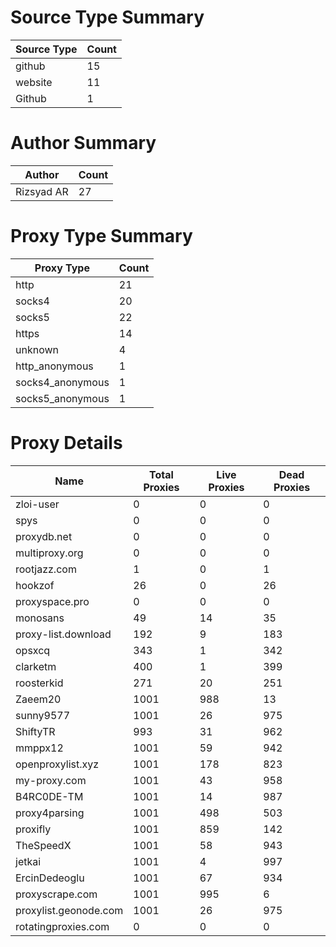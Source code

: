 # Source Type Summary

| Source Type | Count |
|-------------|-------|
| github | 15 |
| website | 11 |
| Github | 1 |


# Author Summary

| Author | Count |
|--------|-------|
| Rizsyad AR | 27 |


# Proxy Type Summary

| Proxy Type | Count |
|------------|-------|
| http | 21 |
| socks4 | 20 |
| socks5 | 22 |
| https | 14 |
| unknown | 4 |
| http_anonymous | 1 |
| socks4_anonymous | 1 |
| socks5_anonymous | 1 |


# Proxy Details

| Name | Total Proxies | Live Proxies | Dead Proxies |
|------|---------------|--------------|---------------|
| zloi-user | 0 | 0 | 0 |
| spys | 0 | 0 | 0 |
| proxydb.net | 0 | 0 | 0 |
| multiproxy.org | 0 | 0 | 0 |
| rootjazz.com | 1 | 0 | 1 |
| hookzof | 26 | 0 | 26 |
| proxyspace.pro | 0 | 0 | 0 |
| monosans | 49 | 14 | 35 |
| proxy-list.download | 192 | 9 | 183 |
| opsxcq | 343 | 1 | 342 |
| clarketm | 400 | 1 | 399 |
| roosterkid | 271 | 20 | 251 |
| Zaeem20 | 1001 | 988 | 13 |
| sunny9577 | 1001 | 26 | 975 |
| ShiftyTR | 993 | 31 | 962 |
| mmppx12 | 1001 | 59 | 942 |
| openproxylist.xyz | 1001 | 178 | 823 |
| my-proxy.com | 1001 | 43 | 958 |
| B4RC0DE-TM | 1001 | 14 | 987 |
| proxy4parsing | 1001 | 498 | 503 |
| proxifly | 1001 | 859 | 142 |
| TheSpeedX | 1001 | 58 | 943 |
| jetkai | 1001 | 4 | 997 |
| ErcinDedeoglu | 1001 | 67 | 934 |
| proxyscrape.com | 1001 | 995 | 6 |
| proxylist.geonode.com | 1001 | 26 | 975 |
| rotatingproxies.com | 0 | 0 | 0 |
